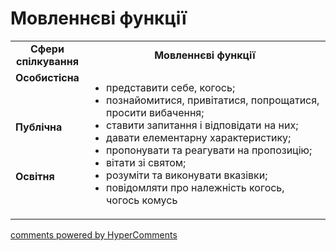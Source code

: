 <div id="hypercomments_widget" class="js-hypercomments-widget invisible"></div>

# Мовленнєві функції

<table>
  <tr>
    <td width="15%" align="center"><b>Сфери спілкування</b></td>
    <td width="85%" align="center"><b>Мовленнєві функції</b></td>
  </tr>
  <tr>
    <td width="15%" style="vertical-align:top !important;">
<b>Особистісна</b></td>
    <td width="85%" style="vertical-align:top !important;" rowspan="3">
<ul type="disc">
<li>представити себе, когось;</li>
<li>познайомитися, привітатися, попрощатися, просити вибачення;</li>
<li>ставити запитання і відповідати на них;</li>
<li>давати елементарну характеристику;</li>
<li>пропонувати та реагувати на пропозицію;</li>
<li>вітати зі святом;</li>
<li>розуміти та виконувати вказівки;</li>
<li>повідомляти про належність когось, чогось комусь</li>
</ul>
</td>
  </tr>
<tr>
    <td width="15%" style="vertical-align:top !important;">
<b>Публічна</b></td>
</tr>
<tr>
    <td width="15%" style="vertical-align:top !important;">
<b>Освітня</b></td>
</tr>
</table>

<div class="js-hypercomments-container">
    <a href="http://hypercomments.com" class="hc-link" title="comments widget">comments powered by HyperComments</a>
</div>